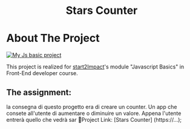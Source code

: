 <h1 align="center"> Stars Counter </h1>

# About The Project
[![My Js basic project][product-screenshot]](https://)

This project is realized for [start2Impact](https://www.start2impact.it/)'s module "Javascript Basics" in Front-End developer course.

## The assignment: 
la consegna di questo progetto era di creare un counter. Un app che consete all'utente di aumentare o diminuire un valore. 
Appena l'utente entrerà quello che vedrà sar
🔗Project Link: [Stars Counter] (https://...);


[linkedin-url]: https://www.linkedin.com/in/angela-rosace-744925291/
[product-screenshot]: asset/img/screenshot-StarsCounter.png
